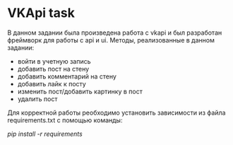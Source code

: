 # VKApi task
В данном задании была произведена работа с vkapi и 
был разработан фреймворк для работы с api и ui.
Методы, реализованные в данном задании:
- войти в учетную запись
- добавить пост на стену
- добавить комментарий на стену
- добавить лайк к посту
- изменить пост/добавить картинку в пост
- удалить пост

Для корректной работы реобходимо установить зависимости
из файла requirements.txt с помощью команды:

*pip install -r requirements*

